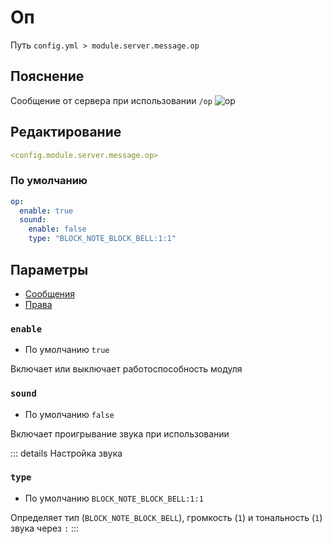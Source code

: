 # Оп
Путь `config.yml > module.server.message.op`

## Пояснение
Сообщение от сервера при использовании `/op`
![op](/op.png)

## Редактирование
```yaml
<config.module.server.message.op>
```

### По умолчанию
```yaml
op:
  enable: true
  sound:
    enable: false
    type: "BLOCK_NOTE_BLOCK_BELL:1:1"
```

## Параметры

- [Сообщения](/en/messages/ru_ru/module/server/message/op/)
- [Права](/en/permissions/module/server/message/op/)

### `enable`
- По умолчанию `true`

Включает или выключает работоспособность модуля

### `sound`
- По умолчанию `false`

Включает проигрывание звука при использовании

::: details Настройка звука
### `type`
- По умолчанию `BLOCK_NOTE_BLOCK_BELL:1:1`

Определяет тип (`BLOCK_NOTE_BLOCK_BELL`), громкость (`1`) и тональность (`1`) звука через `:`
:::
